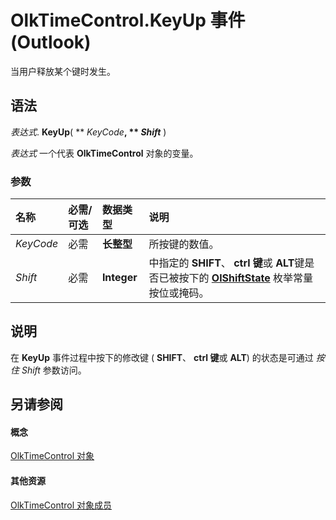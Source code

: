 
# OlkTimeControl.KeyUp 事件 (Outlook)

当用户释放某个键时发生。


## 语法

 _表达式_. **KeyUp**( ** _KeyCode_**, ** _Shift_** )

 _表达式_ 一个代表 **OlkTimeControl** 对象的变量。


### 参数



|**名称**|**必需/可选**|**数据类型**|**说明**|
|:-----|:-----|:-----|:-----|
| _KeyCode_|必需|**长整型**|所按键的数值。|
| _Shift_|必需|**Integer**|中指定的 **SHIFT**、  **ctrl 键**或 **ALT**键是否已被按下的 **[OlShiftState](f71dd27d-6930-1450-e8e9-11ab1eace6ca.md)** 枚举常量按位或掩码。|

## 说明

在 **KeyUp** 事件过程中按下的修改键 ( **SHIFT**、  **ctrl 键**或 **ALT**) 的状态是可通过 _按住 Shift_ 参数访问。


## 另请参阅


#### 概念


[OlkTimeControl 对象](b23f1741-b920-0caf-d4be-9892d8f2ae07.md)
#### 其他资源


[OlkTimeControl 对象成员](4a9d0ec3-40b4-c40c-8774-ba8aa1f092e3.md)